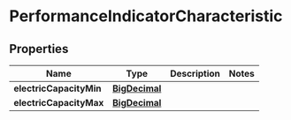 
# PerformanceIndicatorCharacteristic

## Properties
Name | Type | Description | Notes
------------ | ------------- | ------------- | -------------
**electricCapacityMin** | [**BigDecimal**](BigDecimal.md) |  | 
**electricCapacityMax** | [**BigDecimal**](BigDecimal.md) |  | 





